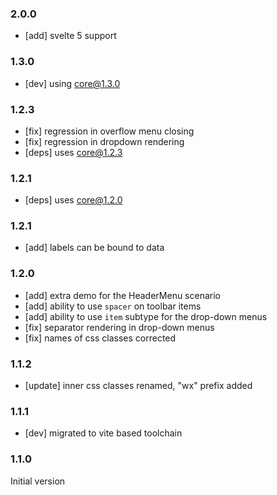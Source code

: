 ### 2.0.0

-   [add] svelte 5 support

### 1.3.0

-   [dev] using core@1.3.0

### 1.2.3

-   [fix] regression in overflow menu closing
-   [fix] regression in dropdown rendering
-   [deps] uses core@1.2.3

### 1.2.1

-   [deps] uses core@1.2.0

### 1.2.1

-   [add] labels can be bound to data

### 1.2.0

-   [add] extra demo for the HeaderMenu scenario
-   [add] ability to use `spacer` on toolbar items
-   [add] ability to use `item` subtype for the drop-down menus
-   [fix] separator rendering in drop-down menus
-   [fix] names of css classes corrected

### 1.1.2

-   [update] inner css classes renamed, "wx" prefix added

### 1.1.1

-   [dev] migrated to vite based toolchain

### 1.1.0

Initial version
